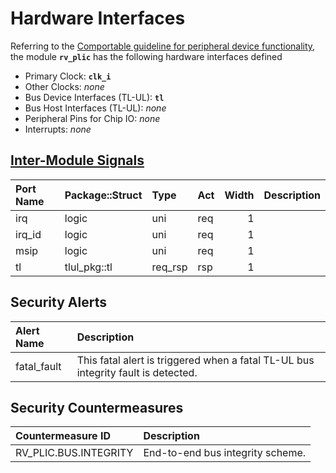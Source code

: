 # Hardware Interfaces

<!-- BEGIN CMDGEN util/regtool.py --interfaces ./hw/top_earlgrey/ip_autogen/rv_plic/data/rv_plic.hjson -->
Referring to the [Comportable guideline for peripheral device functionality](https://opentitan.org/book/doc/contributing/hw/comportability), the module **`rv_plic`** has the following hardware interfaces defined
- Primary Clock: **`clk_i`**
- Other Clocks: *none*
- Bus Device Interfaces (TL-UL): **`tl`**
- Bus Host Interfaces (TL-UL): *none*
- Peripheral Pins for Chip IO: *none*
- Interrupts: *none*

## [Inter-Module Signals](https://opentitan.org/book/doc/contributing/hw/comportability/index.html#inter-signal-handling)

| Port Name   | Package::Struct   | Type    | Act   |   Width | Description   |
|:------------|:------------------|:--------|:------|--------:|:--------------|
| irq         | logic             | uni     | req   |       1 |               |
| irq_id      | logic             | uni     | req   |       1 |               |
| msip        | logic             | uni     | req   |       1 |               |
| tl          | tlul_pkg::tl      | req_rsp | rsp   |       1 |               |

## Security Alerts

| Alert Name   | Description                                                                       |
|:-------------|:----------------------------------------------------------------------------------|
| fatal_fault  | This fatal alert is triggered when a fatal TL-UL bus integrity fault is detected. |

## Security Countermeasures

| Countermeasure ID     | Description                      |
|:----------------------|:---------------------------------|
| RV_PLIC.BUS.INTEGRITY | End-to-end bus integrity scheme. |


<!-- END CMDGEN -->
